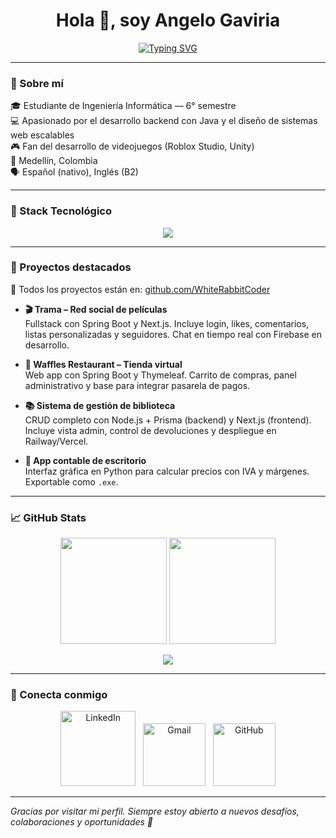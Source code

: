 
<h1 align="center">Hola 👋, soy Angelo Gaviria</h1>
<p align="center">
  <a href="https://github.com/WhiteRabbitCoder">
    <img src="https://readme-typing-svg.demolab.com?font=Fira+Code&size=22&pause=1000&color=2684FF&center=true&vCenter=true&width=460&lines=Backend+Developer+%7C+Java+%2F+Spring+Boot;Frontend+Developer+con+Next.js+%2F+React;Apasionado+por+la+educación+y+la+tecnología" alt="Typing SVG" />
  </a>
</p>

---

### 🧠 Sobre mí

🎓 Estudiante de Ingeniería Informática — 6° semestre  
💻 Apasionado por el desarrollo backend con Java y el diseño de sistemas web escalables  
🎮 Fan del desarrollo de videojuegos (Roblox Studio, Unity)  
📍 Medellín, Colombia  
🗣 Español (nativo), Inglés (B2)  

---

### 🧰 Stack Tecnológico

<p align="center">
  <a href="https://skillicons.dev">
    <img src="https://skillicons.dev/icons?i=java,spring,js,ts,react,nextjs,nodejs,prisma,py,html,css,tailwind,thymeleaf,mysql,postgres,supabase,git,github,vscode,vercel,railway,docker,firebase" />
  </a>
</p>

---

### 🚀 Proyectos destacados

🔗 Todos los proyectos están en: [github.com/WhiteRabbitCoder](https://github.com/WhiteRabbitCoder)

- **🎬 Trama – Red social de películas**  
  Fullstack con Spring Boot y Next.js. Incluye login, likes, comentarios, listas personalizadas y seguidores. Chat en tiempo real con Firebase en desarrollo.

- **🧇 Waffles Restaurant – Tienda virtual**  
  Web app con Spring Boot y Thymeleaf. Carrito de compras, panel administrativo y base para integrar pasarela de pagos.

- **📚 Sistema de gestión de biblioteca**  
  CRUD completo con Node.js + Prisma (backend) y Next.js (frontend). Incluye vista admin, control de devoluciones y despliegue en Railway/Vercel.

- **🧮 App contable de escritorio**  
  Interfaz gráfica en Python para calcular precios con IVA y márgenes. Exportable como `.exe`.

---

### 📈 GitHub Stats

<p align="center">
  <img height="170em" src="https://github-readme-stats.vercel.app/api?username=WhiteRabbitCoder&show_icons=true&theme=algolia&count_private=true" />
  <img height="170em" src="https://github-readme-stats.vercel.app/api/top-langs/?username=WhiteRabbitCoder&layout=compact&theme=algolia&langs_count=8" />
</p>

<p align="center">
  <img src="https://github-readme-streak-stats.herokuapp.com/?user=WhiteRabbitCoder&theme=dark" />
</p>

---

### 🤝 Conecta conmigo

<p align="center">
  <a href="https://www.linkedin.com/in/gaviria-marin/"><img width="120px" alt="LinkedIn" src="https://img.shields.io/badge/LinkedIn%20-%230077B5.svg?style=for-the-badge&logo=linkedin&logoColor=white"/></a> &nbsp;
  <a href="mailto:angelogaviriam@gmail.com"><img width="100px" alt="Gmail" src="https://img.shields.io/badge/Gmail-D14836?style=for-the-badge&logo=gmail&logoColor=white"/></a> &nbsp;
  <a href="https://github.com/WhiteRabbitCoder"><img width="100px" alt="GitHub" src="https://img.shields.io/badge/GitHub-181717?style=for-the-badge&logo=github&logoColor=white"/></a>
</p>

---

_Gracias por visitar mi perfil. Siempre estoy abierto a nuevos desafíos, colaboraciones y oportunidades 🚀_
